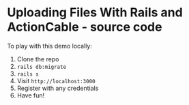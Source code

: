 # Uploading Files With Rails and ActionCable - source code

To play with this demo locally:

1. Clone the repo
2. `rails db:migrate`
3. `rails s`
4. Visit `http://localhost:3000` 
5. Register with any credentials
6. Have fun!
